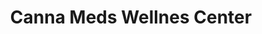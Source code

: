 ---
title: "Canna Meds Wellnes Center"
url: /colorado-springs/canna-meds-wellnes-center/
shop: Andenken
---